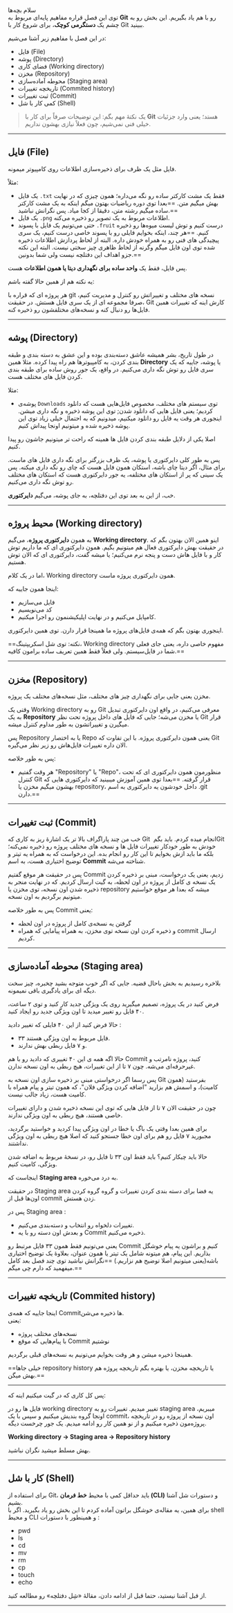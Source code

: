 سلام بچه‌ها  
توی این فصل قراره مفاهیم پایه‌ای مربوط به **Git** رو با هم یاد بگیریم. این بخش رو به چشم یک **دستگرمی کوچک**، برای شروع کار با Git ببینید.

در این فصل با مفاهیم زیر آشنا می‌شیم:
- فایل (File)
- پوشه (Directory)
- فضای کاری (Working directory)
- مخزن (Repository)
- محوطه آماده‌سازی (Staging area)
- تاریخچه تغییرات (Commited history)
- ثبت تغییرات (Commit)
- کمی کار با شل (Shell)

> یک نکتهٔ مهم بگم: این توضیحات صرفاً برای کار با **Git** هستد؛ یعنی وارد جزئیات خیلی فنی نمی‌شیم، چون فعلاً نیازی بهشون نداریم.

---

## فایل (File)

فایل مثل یک ظرف برای ذخیره‌سازی اطلاعات روی کامپیوتر میمونه. 

مثلاً:

- یک فایل `.txt` فقط یک مشت کارکتر ساده رو نگه می‌داره؛ همون چیزی که در نهایت بهش میگیم متن. ==بعدا توی دوره ریاضیات بهتون میگم اینکه به یک مشت کارکتر ساده میگیم رشته متن، دقیقا از کجا میاد. پس نگرانش نباشید.==
- یک فایل `.png` اطلاعات مربوط به یک تصویر رو ذخیره می‌کنه.
- حتی می‌تونیم یک فایل با پسوند `.fruit` درست کنیم و توش لیست میوه‌ها رو ذخیره کنیم. ==هر چند، اینکه بخوایم فایلی رو با پسوند خاصی درست کنیم، یک سری پیچیدگی های فنی رو به همراه خودش داره. البته از لحاظ پردازش اطلاعات ذخیره شده توی اون فایل میگم وگرنه از لحاظ ظاهری چیز سختی نیست. البته این نکته جزو اهداف این دفتلچه نیست ولی شما بدونین.==

پس فایل، فقط یک **واحد ساده برای نگهداری دیتا یا همون اطلاعات** ‌هست.  

 یه نکته هم از همین حالا گفته باشم:  
 
هر پروژه ای که قراره با git نسخه های مختلف و تغییراتش رو کنترل و مدیریت کنیم، صرفا مجموعه ای از یک سری فایل هستش. در حقیقت، Git کارش اینه که تغییرات همین فایل‌ها رو دنبال کنه و نسخه‌های مختلفشون رو ذخیره کنه.
 
---

## پوشه (Directory)

در طول تاریخ، بشر همیشه عاشق دسته‌بندی بوده و این عشق به دسته بندی و طبقه بندی کردن، به کامپیوترها هم راه پیدا کرده. مثلا همین **Directory** یا پوشه، جاییه که یک سری فایل‌ رو توش نگه داری می‌کنیم. در واقع، یک جور روش ساده برای طبقه بندی کردن فایل های مختلف هست. 

مثلا:
- پوشه‌ی `Downloads` توی سیستم های مختلف، مخصوص فایل‌هایی هست که دانلود کردیم؛ یعنی فایل هایی که دانلود شدن; توی این پوشه ذخیره و نگه داری میشن. اینجوری هر وقت یه فایل رو دانلود میکنیم، میدونیم که به احتمال خیلی زیاد توی این پوشه ذخیره شده و میتونیم اونجا پیداش کنیم.

اصلا یکی از دلایل طبقه بندی کردن فایل ها همینه که راحت تر میتونیم جاشون رو پیدا کنیم.

پس به طور کلی دایرکتوری یا پوشه، یک ظرف بزرگتر برای نگه داری فایل های ماست. برای مثال، اگر دیتا چای باشه، استکان همون فایل هست که چای رو نگه داری میکنه. پس یک سینی که پر از استکان های مختلفه، یه جور دایرکتوری هست که استکان های مختلف رو توش نگه داری می‌کنیم.

خب، از این به بعد توی این دفتلچه، به جای پوشه، می‌گیم **دایرکتوری**.

---
## محیط پروژه (Working directory)

به همون **دایرکتوری پروژه**، می‌گیم **Working directory**. اینو همین الان بهتون بگم که در حقیقت بهش دایرکتوری فعال هم میتونیم بگیم. همون دایرکتوری ای که ما داریم توش کار و با فایل هاش دست و پنجه نرم می‌کنیم؛ یا میشه گفت، دایرکتوری ای که الان توش هستیم. 

اما در یک کلام، Working directory همون دایرکتوری پروژه ماست.

اینجا همون جاییه که:
- فایل می‌سازیم
- کد می‌نویسیم
- کامپایل می‌کنیم و در نهایت اپلیکیشنمون رو اجرا میکنیم.

اینجوری بهتون بگم که همه‌ی فایل‌های پروژه ما همینجا قرار دارن. توی همین دایرکتوری.

==نکته: توی شل اسکریپتینگ، Working directory مفهوم خاصی داره، یعنی جای فعلی شما در فایل‌سیستم. ولی فعلاً فقط همین تعریف ساده برامون کافیه.==

---

## مخزن (Repository)

مخزن یعنی جایی برای نگهداری چیز های مختلف، مثل نسخه‌های مختلف یک پروژه.

وقتی یک Working directory رو به Git معرفی می‌کنیم، در واقع اون دایرکتوری تبدیل به یک **Repository** یا مخزن می‌شه؛ جایی که فایل های داخل پروژه تحت نظر Git قرار میگیرن و تغییراتشون به طور مداوم کنترل میشه. 

 پس Repository یا به اختصار Repo یعنی همون دایرکتوری پروژه. با این تفاوت که Git الان داره تغییرات فایل‌هاش رو زیر نظر می‌گیره. 

پس به طور خلاصه:
- هر وقت گفتیم "Repository" یا "Repo"، منظورمون همون دایرکتوری ای که تحت کنترل Git قرار گرفته.
==بعدا توی همین آموزش میبینید که دایرکتوری هایی که بهشون میگیم مخزن یا repository، داخل خودشون یه دایرکتوری به اسم .git دارن.==

---

## ثبت تغییرات (Commit)

خب من چند پاراگراف بالا تر یک اشارهٔ ریز به کاری که Git انجام میده کردم. باید بگم 
‏Git خودش به طور خودکار تغییرات فایل ها و نسخه های مختلف پروژه رو ذخیره نمی‌کنه؛
بلکه ما باید ازش بخوایم تا این کار رو انجام بده. این درخواست که به همراه یه تیتر و توضیح اختیاری هست، به اسم **Commit** شناخته می‌شه.

پس در حقیقت هر موقع گفتیم Commit زدیم، یعنی یک درخواست، مبنی بر ذخیره کردن یک نسخه ی کامل از پروژه در اون لحظه، به گیت ارسال کردیم. که در نهایت منجر به ذخیره شدن اون نسخه، توی مخزن یا repository میشه که بعدا هر موقع خواستیم میتونیم برگردیم به اون نسخه.

‏پس به طور خلاصه Commit یعنی:
- گرفتن یه نسخه‌ی کامل از پروژه در اون لحظه
- و ذخیره کردن اون نسخه توی مخزن، به همراه پیامایی که همراه commit ارسال کردیم.

---

## محوطه آماده‌سازی (Staging area)

بلاخره رسیدیم به بخش باحال قضیه. جایی که اگر خوب متوجه بشید چخبره، چیز سخت دیگه ای برای یادگیری باقی نمیمونه.

فرض کنید در یک پروژه، تصمیم میگیرید روی یک ویژگی جدید کار ‌کنید و توی ۲ ساعت، ۴۰ فایل رو تغییر میدید تا اون ویژگی جدید رو ایجاد کنید.

حالا فرض کنید از این ۴۰ فایلی که تغییر دادید : 
- ۳۳ فایل مربوط به اون ویژگی هستند.
- و  ۷ فایل ربطی بهش ندارند.

حالا اگه همه ی این ۴۰ تغییری که دادید رو با هم Commit کنید، پروژه نامرتب و غیرحرفه‌ای می‌شه. چون ۷ تا از این تغییرات، هیچ ربطی به اون نسخه ندارن.

پس رسما اگر درخواستی مبنی بر ذخیره سازی اون نسخه به Git بفرستید (همون کامیت)، و اسمش هم بزارید "اضافه کردن ویژگی فلان"، که همون تیتر و پیام همراه با کامیت هست، زیاد جالب نیست.

چون در حقیقت الان ۷ تا از فایل هایی که توی این نسخه ذخیره شدن و دارای تغییرات خاصی هستند، هیچ ربطی به اون ویژگی ندارند.

برای همین بعدا وقتی یک باگ یا خطا در اون ویژگی پیدا کردید و خواستید برگردید، مجبورید ۷ فایل رو هم برای اون خطا جستجو کنید که اصلا هیچ ربطی به اون ویژگی نداشتند. 

حالا باید چیکار کنیم؟ باید فقط اون ۳۳ تا فایل رو، در نسخهٔ مربوط به اضافه شدن ویژگی، کامیت کنیم.

اینجاست که **Staging area** به درد می‌خوره.

‏در حقیقت Staging area یه فضا برای دسته بندی کردن تغییرات و گروه گروه کردن اون‌ها قبل از commit زدن هستش.

پس در Staging area :
- تغییرات دلخواه رو انتخاب و دسته‌بندی می‌کنیم. 
- و بعدش اون دسته رو با یه Commit ذخیره می‌کنیم.

یعنی می‌تونیم فقط همون ۳۳ فایل مرتبط رو Commit کنیم و براشون یه پیام خوشگل بذاریم.
این پیام، هم میتونه شامل یک تیتر یا همون عنوان، بعلاوهٔ یک توضیح اختیاری باشه(یعنی میتونیم اصلا توضیح  هم نزاریم.) ==نگرانش نباشید توی چند فصل بعد کامل میفهمید که دارم چی میگم.==

---
## تاریخچه تغییرات (Commited history)

اینجا جاییه که همه‌ی Commitها ذخیره می‌شن.  
یعنی:
- نسخه‌های مختلف پروژه
- با پیام‌هایی که موقع Commit نوشتیم

همینجا ذخیره میشن و هر وقت بخوایم می‌تونیم به نسخه‌های قبلی برگردیم.

==خیلی جاها repository history یا تاریخچه مخزن، یا بهتره بگم تاریخچه پروژه هم بهش میگن.==

---

پس کل کاری که در گیت میکنیم اینه که:

فایل ها رو در working directory تغییر میدیم. تغییرات رو به staging area میبریم، اونجا گروه بندیش میکنیم و سپس با یک commit، اون نسخه از پروژه رو در تاریخچه پروژه‌مون ذخیره میکنیم و از نو همین کار رو ادامه میدیم. یک جور چرخست دیگه.

**Working directory → Staging area → Repository history**

بهش مسلط میشید نگران نباشید. 

---
## کار با شل (Shell)

برای استفاده از Git، باید حداقل کمی با محیط **خط فرمان (CLI)** و دستورات شل آشنا بشیم.  
برای همین، یه مقاله‌ی خوشگل براتون آماده کردم تا این بخش رو یاد بگیرید. اگر با shell و محیط CLI و همینطور با دستورات : 

- pwd
- ls
- cd
- mv
- rm
- cp
- touch
- echo

از قبل آشنا نیستید، حتما قبل از ادامه دادن، مقالهٔ «شِل دفتلچه» رو مطالعه کنید.

---
